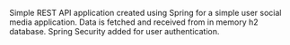 Simple REST API application created using Spring for a simple user social media application. Data is fetched and received from in memory h2 database. 
Spring Security added for user authentication.
